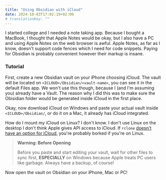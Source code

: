 ```yaml
---
title: "Using Obsidian with iCloud"
date: 2024-10-03T17:02:19+02:00
# translationKey: ""
---
```


I started college and I needed a note taking app. Because I bought a MacBook, I thought that Apple Notes would be okay, but I also have a PC and using Apple Notes on the web browser is awful. Apple Notes, as far as I know, doesn't support code fences which I need for code snippets. Paying for Obsidian is probably convenient however their markup is insane. 

### Tutorial

First, create a new Obsidian vault on your iPhone choosing iCloud. The vault will be located on `<ICLOUD>/Obsidian/<vault-name>`, you can see it in the default Files app. We won't use this though, because I (and I'm assuming you) already have a Vault. The reason why I did this was to make sure the Obisidian folder would be generated inside iCloud in the first place.

Okay, now download iCloud on Windows and paste your actual vault inside `<ICLOUD>/Obsidian/`, or do it on a Mac, it already has iCloud integrated.

How do I mount my iCloud on Linux? I don't know. I don't use Linux on the desktop I don't think Apple gives API access to iCloud. If `rclone` [doesn't have an option for iCloud](https://forum.rclone.org/t/no-icloud-yet-what-takes-them-so-long/44925), you're probably borked if you're on Linux.

> **Warning: Before Opening**
>
>Before you paste and start editing your vault, wait for other files to sync first, **ESPECIALLY** on Windows because Apple treats PC users like garbage. Always have a backup, of course!

Now open the vault on Obsidian on your iPhone, Mac or PC!
